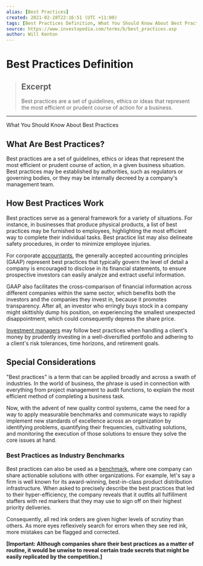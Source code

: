 ```yaml
---
alias: [Best Practices]
created: 2021-02-28T22:16:51 (UTC +11:00)
tags: [Best Practices Definition, What You Should Know About Best Practices]
source: https://www.investopedia.com/terms/b/best_practices.asp
author: Will Kenton
---
```


# Best Practices Definition

> ## Excerpt
> Best practices are a set of guidelines, ethics or ideas that represent the most efficient or prudent course of action for a business.

---

What You Should Know About Best Practices
## What Are Best Practices?

Best practices are a set of guidelines, ethics or ideas that represent the most efficient or prudent course of action, in a given business situation. Best practices may be established by authorities, such as regulators or governing bodies, or they may be internally decreed by a company's management team.

## How Best Practices Work

Best practices serve as a general framework for a variety of situations. For instance, in businesses that produce physical products, a list of best practices may be furnished to employees, highlighting the most efficient way to complete their individual tasks. Best practice list may also delineate safety procedures, in order to minimize employee injuries.

For corporate [accountants](https://www.investopedia.com/terms/a/accountant.asp), the generally accepted accounting principles (GAAP) represent best practices that typically govern the level of detail a company is encouraged to disclose in its financial statements, to ensure prospective investors can easily analyze and extract useful information.

GAAP also facilitates the cross-comparison of financial information across different companies within the same sector, which benefits both the investors and the companies they invest in, because it promotes transparency. After all, an investor who erringly buys stock in a company might skittishly dump his position, on experiencing the smallest unexpected disappointment, which could consequently depress the share price.

[Investment managers](https://www.investopedia.com/terms/i/investment-manager.asp) may follow best practices when handling a client's money by prudently investing in a well-diversified portfolio and adhering to a client's risk tolerances, time horizons, and retirement goals.

## Special Considerations

"Best practices" is a term that can be applied broadly and across a swath of industries. In the world of business, the phrase is used in connection with everything from project management to audit functions, to explain the most efficient method of completing a business task.

Now, with the advent of new quality control systems, came the need for a way to apply measurable benchmarks and communicate ways to rapidly implement new standards of excellence across an organization by identifying problems, quantifying their frequencies, cultivating solutions, and monitoring the execution of those solutions to ensure they solve the core issues at hand.

### Best Practices as Industry Benchmarks

Best practices can also be used as a [benchmark](https://www.investopedia.com/terms/b/benchmark.asp), where one company can share actionable solutions with other organizations. For example, let's say a firm is well known for its award-winning, best-in-class product distribution infrastructure. When asked to precisely describe the best practices that led to their hyper-efficiency, the company reveals that it outfits all fulfillment staffers with red markers that they may use to sign off on their highest priority deliveries.

Consequently, all red ink orders are given higher levels of scrutiny than others. As more eyes reflexively search for errors when they see red ink, more mistakes can be flagged and corrected.

**\[Important: Although companies share their best practices as a matter of routine, it would be unwise to reveal certain trade secrets that might be easily replicated by the competition.\]**
